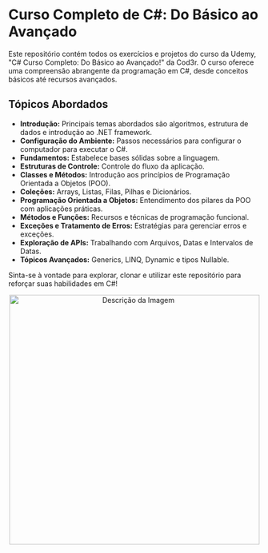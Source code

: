 # Curso Completo de C#: Do Básico ao Avançado

Este repositório contém todos os exercícios e projetos do curso da Udemy, "C# Curso Completo: Do Básico ao Avançado!" da Cod3r. O curso oferece uma compreensão abrangente da programação em C#, desde conceitos básicos até recursos avançados.

## Tópicos Abordados

- **Introdução:** Principais temas abordados são algoritmos, estrutura de dados e introdução ao .NET framework.
- **Configuração do Ambiente:** Passos necessários para configurar o computador para executar o C#.
- **Fundamentos:** Estabelece bases sólidas sobre a linguagem.
- **Estruturas de Controle:** Controle do fluxo da aplicação.
- **Classes e Métodos:** Introdução aos princípios de Programação Orientada a Objetos (POO).
- **Coleções:** Arrays, Listas, Filas, Pilhas e Dicionários.
- **Programação Orientada a Objetos:** Entendimento dos pilares da POO com aplicações práticas.
- **Métodos e Funções:** Recursos e técnicas de programação funcional.
- **Exceções e Tratamento de Erros:** Estratégias para gerenciar erros e exceções.
- **Exploração de APIs:** Trabalhando com Arquivos, Datas e Intervalos de Datas.
- **Tópicos Avançados:** Generics, LINQ, Dynamic e tipos Nullable.

Sinta-se à vontade para explorar, clonar e utilizar este repositório para reforçar suas habilidades em C#!

<p align="center">
  <img src="https://github.com/user-attachments/assets/e58d89e2-9fa8-4a09-ba0d-aac15c53f214" alt="Descrição da Imagem" width="500"/>
</p>
